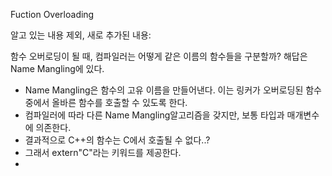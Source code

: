 Fuction Overloading

알고 있는 내용 제외, 새로 추가된 내용:

함수 오버로딩이 될 때, 컴파일러는 어떻게 같은 이름의 함수들을 구분할까?
해답은 Name Mangling에 있다.

- Name Mangling은 함수의 고유 이름을 만들어낸다. 이는 링커가 오버로딩된 함수 중에서 올바른 함수를 호출할 수 있도록 한다.
- 컴파일러에 따라 다른 Name Mangling알고리즘을 갖지만, 보통 타입과 매개변수에 의존한다.
- 결과적으로 C++의 함수는 C에서 호출될 수 없다..?
- 그래서 extern"C"라는 키워드를 제공한다. 
- 
